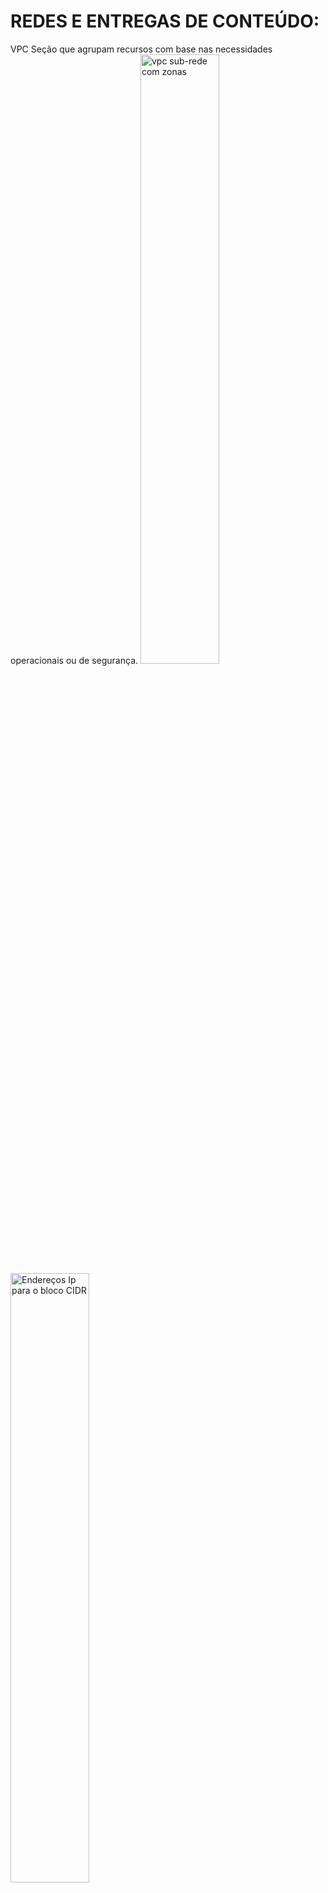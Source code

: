 # REDES E ENTREGAS DE CONTEÚDO:

VPC
Seção que agrupam recursos com base nas necessidades operacionais ou de segurança.
<image src="https://github.com/artillisprado/AWS---Templates/blob/master/images/vpc_sub-rede.png?raw=true" alt="vpc sub-rede com zonas" height="50%" width="50%" />
<image src="https://github.com/artillisprado/AWS---Templates/blob/master/images/sub-redes.png?raw=true" alt="Endereços Ip para o bloco CIDR" height="50%" width="50%" />
<image src="https://github.com/artillisprado/AWS---Templates/blob/master/images/enderecos_vpc.png?raw=true" alt="Endereços VPC" height="50%" width="50%" />

Subnet
- public : Contém recursos que precisam ser acessíveis ao público, como o site de uma loja online.
  - EC2
  - Internet Gateway - igw : Adiciona uma rota na Route-Table para enviar tráfego para a internet 0.0.0.0/0
- private : Contém recursos que devem ser acessíveis apenas por meio de sua rede privada, como um Banco de Dados que contém informações pessoais dos clientes e históricos de pedidos.
  - EC2
  - NAT Gateway - nat-igw : permite que instâncias em uma sub-rede privada se conectem à internet ou a outros serviços da aws, mas impede que a internet inicie uma conexão com essas instâncias.

<image src="https://github.com/artillisprado/AWS---Templates/blob/master/images/sub-redes.png?raw=true" alt="" height="50%" width="50%" />

Route Table - Amazon Route Table
  - Uma tabela de rotas contém um conjunto de Regras (ou Rotas) configurável para adicionar o tráfego de rede da sub-rede.
<image src="https://github.com/artillisprado/AWS---Templates/blob/master/images/tabela_rotas.png?raw=true" alt="" height="50%" width="50%" />
